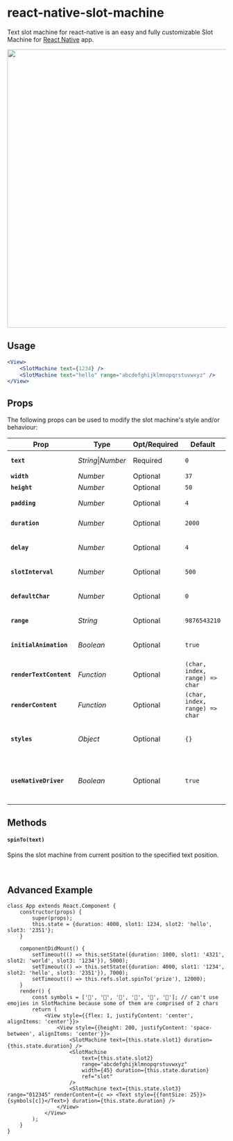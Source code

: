 # react-native-slot-machine
Text slot machine for react-native is an easy and fully customizable Slot Machine for [React Native](https://facebook.github.io/react-native/) app.

<p align="center">
    <img src="https://user-images.githubusercontent.com/3952700/30516749-919f13e6-9b50-11e7-9e37-c852234e1e58.gif" height="640px" />
</p>

## Usage

```jsx
<View>
    <SlotMachine text={1234} />
    <SlotMachine text="hello" range="abcdefghijklmnopqrstuvwxyz" />
</View>
```
## Props
The following props can be used to modify the slot machine's style and/or behaviour:

| Prop | Type | Opt/Required | Default | Note |
|---|---|---|---|---|
|__`text`__|_String_\|_Number_|Required|`0`| The text the slot machine animates to.
|__`width`__|_Number_|Optional|`37`| The width of each slot.
|__`height`__|_Number_|Optional|`50`| The height of each slot.
|__`padding`__|_Number_|Optional|`4`|minimum number of slots. Added slots will be filled with 'defaultChar'
|__`duration`__|_Number_|Optional|`2000`|The total time of the animation of all the slots.
|__`delay`__|_Number_|Optional|`4`|Time to wait since componentDidMount until animation begins.
|__`slotInterval`__|_Number_|Optional|`500`|The added animation time per slot. last slot animation time = 'duration'.
|__`defaultChar`__|_Number_|Optional|`0`|The default character to be used until animation starts & with 'padding'
|__`range`__|_String_|Optional|`9876543210`|The range of characters to be used when animating the slot machine.
|__`initialAnimation`__|_Boolean_|Optional|`true`|Should initial animation be activated or only subsequent text changes animations
|__`renderTextContent`__|_Function_|Optional|`(char, index, range) => char`|Allows replacing the inner content of the Text element
|__`renderContent`__|_Function_|Optional|`(char, index, range) => char`|Allows replacing the entire Text element with your own implementation
|__`styles`__|_Object_|Optional|`{}`|Allows overriding each of the inner components (container, slotWrapper, slotInner, innerBorder, outerBorder, overlay, text)
|__`useNativeDriver`__|_Boolean_|Optional|`true`|Enable use of NativeDriver on Animation. See https://facebook.github.io/react-native/docs/animations.html#using-the-native-driver

## Methods
#### `spinTo(text)`
Spins the slot machine from current position to the specified text position.

<br />

## Advanced Example

```
class App extends React.Component {
    constructor(props) {
        super(props);
        this.state = {duration: 4000, slot1: 1234, slot2: 'hello', slot3: '2351'};
    }

    componentDidMount() {
        setTimeout(() => this.setState({duration: 1000, slot1: '4321', slot2: 'world', slot3: '1234'}), 5000);
        setTimeout(() => this.setState({duration: 4000, slot1: '1234', slot2: 'hello', slot3: '2351'}), 7000);
        setTimeout(() => this.refs.slot.spinTo('prize'), 12000);
    }
    render() {
        const symbols = ['🍏', '🍎', '🍐', '🍊', '🍋', '🍌']; // can't use emojies in SlotMachine because some of them are comprised of 2 chars
        return (
            <View style={{flex: 1, justifyContent: 'center', alignItems: 'center'}}>
                <View style={{height: 200, justifyContent: 'space-between', alignItems: 'center'}}>
                    <SlotMachine text={this.state.slot1} duration={this.state.duration} />
                    <SlotMachine
                        text={this.state.slot2}
                        range="abcdefghijklmnopqrstuvwxyz"
                        width={45} duration={this.state.duration}
                        ref="slot"
                    />
                    <SlotMachine text={this.state.slot3} range="012345" renderContent={c => <Text style={{fontSize: 25}}>{symbols[c]}</Text>} duration={this.state.duration} />
                </View>
            </View>
        );
    }
}
```
